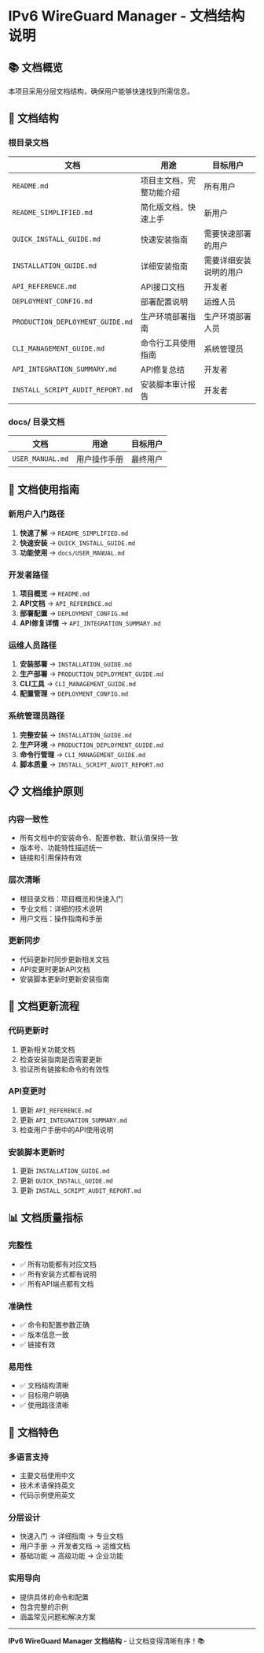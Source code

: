 # IPv6 WireGuard Manager - 文档结构说明

## 📚 文档概览

本项目采用分层文档结构，确保用户能够快速找到所需信息。

## 📁 文档结构

### 根目录文档

| 文档 | 用途 | 目标用户 |
|------|------|----------|
| `README.md` | 项目主文档，完整功能介绍 | 所有用户 |
| `README_SIMPLIFIED.md` | 简化版文档，快速上手 | 新用户 |
| `QUICK_INSTALL_GUIDE.md` | 快速安装指南 | 需要快速部署的用户 |
| `INSTALLATION_GUIDE.md` | 详细安装指南 | 需要详细安装说明的用户 |
| `API_REFERENCE.md` | API接口文档 | 开发者 |
| `DEPLOYMENT_CONFIG.md` | 部署配置说明 | 运维人员 |
| `PRODUCTION_DEPLOYMENT_GUIDE.md` | 生产环境部署指南 | 生产环境部署人员 |
| `CLI_MANAGEMENT_GUIDE.md` | 命令行工具使用指南 | 系统管理员 |
| `API_INTEGRATION_SUMMARY.md` | API修复总结 | 开发者 |
| `INSTALL_SCRIPT_AUDIT_REPORT.md` | 安装脚本审计报告 | 开发者 |

### docs/ 目录文档

| 文档 | 用途 | 目标用户 |
|------|------|----------|
| `USER_MANUAL.md` | 用户操作手册 | 最终用户 |

## 🎯 文档使用指南

### 新用户入门路径

1. **快速了解** → `README_SIMPLIFIED.md`
2. **快速安装** → `QUICK_INSTALL_GUIDE.md`
3. **功能使用** → `docs/USER_MANUAL.md`

### 开发者路径

1. **项目概览** → `README.md`
2. **API文档** → `API_REFERENCE.md`
3. **部署配置** → `DEPLOYMENT_CONFIG.md`
4. **API修复详情** → `API_INTEGRATION_SUMMARY.md`

### 运维人员路径

1. **安装部署** → `INSTALLATION_GUIDE.md`
2. **生产部署** → `PRODUCTION_DEPLOYMENT_GUIDE.md`
3. **CLI工具** → `CLI_MANAGEMENT_GUIDE.md`
4. **配置管理** → `DEPLOYMENT_CONFIG.md`

### 系统管理员路径

1. **完整安装** → `INSTALLATION_GUIDE.md`
2. **生产环境** → `PRODUCTION_DEPLOYMENT_GUIDE.md`
3. **命令行管理** → `CLI_MANAGEMENT_GUIDE.md`
4. **脚本质量** → `INSTALL_SCRIPT_AUDIT_REPORT.md`

## 📋 文档维护原则

### 内容一致性
- 所有文档中的安装命令、配置参数、默认值保持一致
- 版本号、功能特性描述统一
- 链接和引用保持有效

### 层次清晰
- 根目录文档：项目概览和快速入门
- 专业文档：详细的技术说明
- 用户文档：操作指南和手册

### 更新同步
- 代码更新时同步更新相关文档
- API变更时更新API文档
- 安装脚本更新时更新安装指南

## 🔄 文档更新流程

### 代码更新时
1. 更新相关功能文档
2. 检查安装指南是否需要更新
3. 验证所有链接和命令的有效性

### API变更时
1. 更新 `API_REFERENCE.md`
2. 更新 `API_INTEGRATION_SUMMARY.md`
3. 检查用户手册中的API使用说明

### 安装脚本更新时
1. 更新 `INSTALLATION_GUIDE.md`
2. 更新 `QUICK_INSTALL_GUIDE.md`
3. 更新 `INSTALL_SCRIPT_AUDIT_REPORT.md`

## 📊 文档质量指标

### 完整性
- ✅ 所有功能都有对应文档
- ✅ 所有安装方式都有说明
- ✅ 所有API端点都有文档

### 准确性
- ✅ 命令和配置参数正确
- ✅ 版本信息一致
- ✅ 链接有效

### 易用性
- ✅ 文档结构清晰
- ✅ 目标用户明确
- ✅ 使用路径清晰

## 🎉 文档特色

### 多语言支持
- 主要文档使用中文
- 技术术语保持英文
- 代码示例使用英文

### 分层设计
- 快速入门 → 详细指南 → 专业文档
- 用户手册 → 开发者文档 → 运维文档
- 基础功能 → 高级功能 → 企业功能

### 实用导向
- 提供具体的命令和配置
- 包含完整的示例
- 涵盖常见问题和解决方案

---

**IPv6 WireGuard Manager 文档结构** - 让文档变得清晰有序！📚

